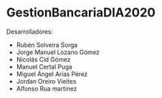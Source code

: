 # GestionBancariaDIA2020

Desarrolladores:

* Rubén Solveira Sorga 
* Jorge Manuel Lozano Gómez
* Nicolás Cid Gómez
* Manuel Certal Puga
* Miguel Ángel Arias Pérez
* Jordan Oreiro Vieites
* Alfonso Rua martinez
